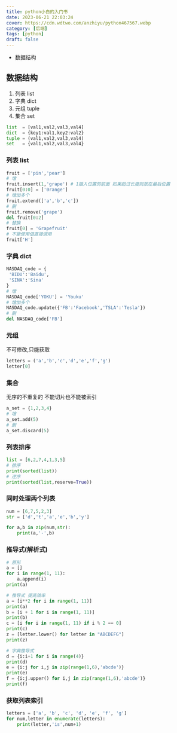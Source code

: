 ```yaml
---
title: python小白的入门书
date: 2023-06-21 22:03:24
cover: https://cdn.wdtwo.com/anzhiyu/python467567.webp
category: [后端]
tags: [python]
draft: false
---
```

- 数据结构
<!--more-->

## 数据结构
1. 列表 list
2. 字典 dict
3. 元组 tuple
4. 集合 set

```python
list  = [val1,val2,val3,val4]
dict  = {key1:val1,key2:val2}
tuple = (val1,val2,val3,val4)
set   = {val1,val2,val3,val4}
```

### 列表 list
```python
fruit = ['pin','pear']
# 增
fruit.insert(1,'grape') # 1插入位置的前面 如果超过长度则放在最后位置
fruit[0:0] = ['0range']
# 增加多个
fruit.extend(['a','b','c'])
# 删
fruit.remove('grape')
del fruit[0:2]
# 替换
fruit[0] = 'Grapefruit'
# 不能使用值直接调用
fruit['H']
```

### 字典 dict
```python
NASDAQ_code = {
 'BIDU':'Baidu',
 'SINA':'Sina'
}
# 增
NASDAQ_code['YOKU'] = 'Youku'
# 增加多个
NASDAQ_code.update({'FB':'Facebook','TSLA':'Tesla'})
# 删
del NASDAQ_code['FB']
```

### 元组 
不可修改,只能获取
```python
letters = ('a','b','c','d','e','f','g')
letter[0]
```

### 集合
无序的不重复的
不能切片也不能被索引
```python
a_set = {1,2,3,4}
# 增
a_set.add(5)
# 删
a_set.discard(5)
```

### 列表排序
```python
list = [6,2,7,4,1,3,5]
# 排序
print(sorted(list))
# 逆序
print(sorted(list,reserve=True))
```
### 同时处理两个列表
```python
num = [6,7,5,2,3]
str = ['d','t','a','e','b','y']

for a,b in zip(num,str):
    print(a,'-',b)
```
### 推导式(解析式)
```python
# 原形
a = []
for i in range(1, 11):
    a.append(i)
print(a)
```
```python
# 推导式 提高效率
a = [i**2 for i in range(1, 11)]
print(a)
b = [i + 1 for i in range(1, 11)]
print(b)
c = [i for i in range(1, 11) if i % 2 == 0]
print(c)
z = [letter.lower() for letter in "ABCDEFG"]
print(z)
```
```python
# 字典推导式
d = {i:i+1 for i in range(4)}
print(d)
e = {i:j for i,j in zip(range(1,6),'abcde')}
print(e)
f = {i:j.upper() for i,j in zip(range(1,6),'abcde')}
print(f)
```

### 获取列表索引
```python
letters = ['a', 'b', 'c', 'd', 'e', 'f', 'g']
for num,letter in enumerate(letters):
    print(letter,'is',num+1)
```
